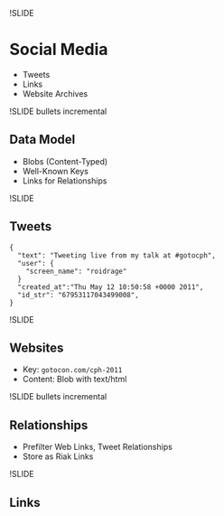 !SLIDE

# Social Media #

* Tweets
* Links
* Website Archives

!SLIDE bullets incremental

## Data Model ##

* Blobs (Content-Typed)
* Well-Known Keys
* Links for Relationships

!SLIDE

## Tweets ##

    {
      "text": "Tweeting live from my talk at #gotocph",
      "user": {
        "screen_name": "roidrage"
      }
      "created_at":"Thu May 12 10:50:58 +0000 2011",
      "id_str": "67953117043499008",
    }

!SLIDE

## Websites ##

* Key: `gotocon.com/cph-2011`
* Content: Blob with text/html

!SLIDE bullets incremental

## Relationships ##

* Prefilter Web Links, Tweet Relationships
* Store as Riak Links

!SLIDE

## Links ##
